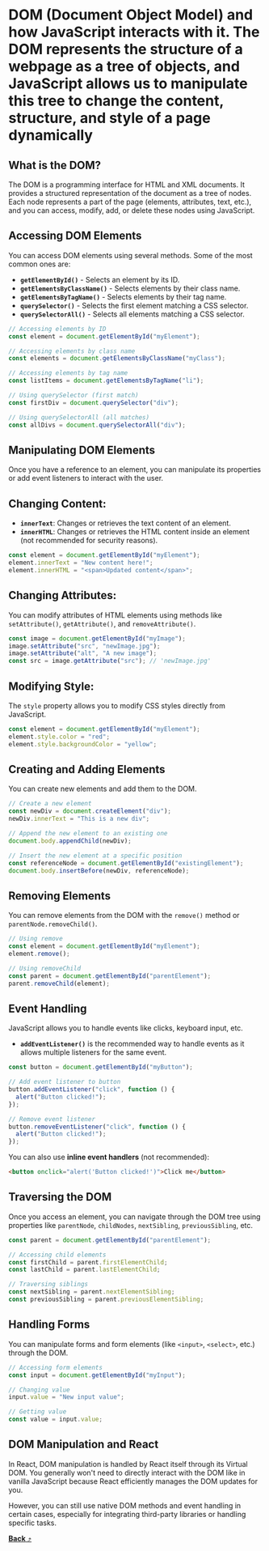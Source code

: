 # **DOM (Document Object Model)** and how JavaScript interacts with it. The DOM represents the structure of a webpage as a tree of objects, and JavaScript allows us to manipulate this tree to change the content, structure, and style of a page dynamically

## **What is the DOM?**

The DOM is a programming interface for HTML and XML documents. It provides a structured representation of the document as a tree of nodes. Each node represents a part of the page (elements, attributes, text, etc.), and you can access, modify, add, or delete these nodes using JavaScript.

## **Accessing DOM Elements**

You can access DOM elements using several methods. Some of the most common ones are:

- **`getElementById()`** - Selects an element by its ID.
- **`getElementsByClassName()`** - Selects elements by their class name.
- **`getElementsByTagName()`** - Selects elements by their tag name.
- **`querySelector()`** - Selects the first element matching a CSS selector.
- **`querySelectorAll()`** - Selects all elements matching a CSS selector.

```javascript
// Accessing elements by ID
const element = document.getElementById("myElement");

// Accessing elements by class name
const elements = document.getElementsByClassName("myClass");

// Accessing elements by tag name
const listItems = document.getElementsByTagName("li");

// Using querySelector (first match)
const firstDiv = document.querySelector("div");

// Using querySelectorAll (all matches)
const allDivs = document.querySelectorAll("div");
```

## **Manipulating DOM Elements**

Once you have a reference to an element, you can manipulate its properties or add event listeners to interact with the user.

## **Changing Content:**

- **`innerText`**: Changes or retrieves the text content of an element.
- **`innerHTML`**: Changes or retrieves the HTML content inside an element (not recommended for security reasons).

```javascript
const element = document.getElementById("myElement");
element.innerText = "New content here!";
element.innerHTML = "<span>Updated content</span>";
```

## **Changing Attributes:**

You can modify attributes of HTML elements using methods like `setAttribute()`, `getAttribute()`, and `removeAttribute()`.

```javascript
const image = document.getElementById("myImage");
image.setAttribute("src", "newImage.jpg");
image.setAttribute("alt", "A new image");
const src = image.getAttribute("src"); // 'newImage.jpg'
```

## **Modifying Style:**

The `style` property allows you to modify CSS styles directly from JavaScript.

```javascript
const element = document.getElementById("myElement");
element.style.color = "red";
element.style.backgroundColor = "yellow";
```

## **Creating and Adding Elements**

You can create new elements and add them to the DOM.

```javascript
// Create a new element
const newDiv = document.createElement("div");
newDiv.innerText = "This is a new div";

// Append the new element to an existing one
document.body.appendChild(newDiv);

// Insert the new element at a specific position
const referenceNode = document.getElementById("existingElement");
document.body.insertBefore(newDiv, referenceNode);
```

## **Removing Elements**

You can remove elements from the DOM with the `remove()` method or `parentNode.removeChild()`.

```javascript
// Using remove
const element = document.getElementById("myElement");
element.remove();

// Using removeChild
const parent = document.getElementById("parentElement");
parent.removeChild(element);
```

## **Event Handling**

JavaScript allows you to handle events like clicks, keyboard input, etc.

- **`addEventListener()`** is the recommended way to handle events as it allows multiple listeners for the same event.

```javascript
const button = document.getElementById("myButton");

// Add event listener to button
button.addEventListener("click", function () {
  alert("Button clicked!");
});

// Remove event listener
button.removeEventListener("click", function () {
  alert("Button clicked!");
});
```

You can also use **inline event handlers** (not recommended):

```html
<button onclick="alert('Button clicked!')">Click me</button>
```

## **Traversing the DOM**

Once you access an element, you can navigate through the DOM tree using properties like `parentNode`, `childNodes`, `nextSibling`, `previousSibling`, etc.

```javascript
const parent = document.getElementById("parentElement");

// Accessing child elements
const firstChild = parent.firstElementChild;
const lastChild = parent.lastElementChild;

// Traversing siblings
const nextSibling = parent.nextElementSibling;
const previousSibling = parent.previousElementSibling;
```

## **Handling Forms**

You can manipulate forms and form elements (like `<input>`, `<select>`, etc.) through the DOM.

```javascript
// Accessing form elements
const input = document.getElementById("myInput");

// Changing value
input.value = "New input value";

// Getting value
const value = input.value;
```

## **DOM Manipulation and React**

In React, DOM manipulation is handled by React itself through its Virtual DOM. You generally won't need to directly interact with the DOM like in vanilla JavaScript because React efficiently manages the DOM updates for you.

However, you can still use native DOM methods and event handling in certain cases, especially for integrating third-party libraries or handling specific tasks.

[**Back** ⤴️](https://github.com/Stei-ITstudents/Javascript-Concepts_Before-ReactJs/tree/main)
